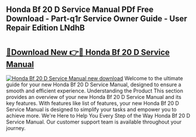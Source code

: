 ## Honda Bf 20 D Service Manual PDf Free Download - Part-q1r Service Owner Guide - User Repair Edition LNdhB

# <h2><a href="http://bc71378.oget.top/?id=Honda+Bf+20+D+Service+Manual">🔗Download New 👉🔴 Honda Bf 20 D Service Manual</a></h2>

[![Honda Bf 20 D Service Manual new download](https://i.imgur.com/5g1atiW.png)](http://bc71378.oget.top/?id=Honda+Bf+20+D+Service+Manual)
Welcome to the ultimate guide for your new Honda Bf 20 D Service Manual, designed to ensure a smooth and efficient experience. Understanding the Product This section provides an overview of your new Honda Bf 20 D Service Manual and its key features. With features like list of features, your new Honda Bf 20 D Service Manual is designed to simplify your tasks and empower you to achieve more. We're Here to Help You Every Step of the Way Honda Bf 20 D Service Manual. Our customer support team is available throughout your journey.
